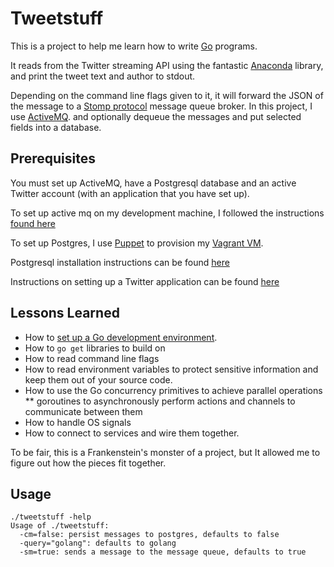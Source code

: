 # Tweetstuff

This is a project to help me learn how to write [Go](http://golang.org) programs.

It reads from the Twitter streaming API using the fantastic
[Anaconda](https://github.com/ChimeraCoder/anaconda) library, and print the
tweet text and author to stdout.

Depending on the command line flags given to it, it will forward the JSON of the
message to a [Stomp protocol](https://stomp.github.io/) message queue broker.
In this project, I use [ActiveMQ](http://activemq.apache.org/). and optionally
dequeue the messages and put selected fields into a database.

## Prerequisites

You must set up ActiveMQ, have a Postgresql database and an active Twitter
account (with an application that you have set up).

To set up active mq on my development machine, I followed the instructions
[found here](http://activemq.apache.org/getting-started.html)

To set up Postgres, I use [Puppet](http://puppetlabs.com/) to provision my
[Vagrant VM](https://www.vagrantup.com/).

Postgresql installation instructions can be found [here](https://www.vagrantup.com/)

Instructions on setting up a Twitter application can be found [here](https://dev.twitter.com/)

## Lessons Learned

* How to [set up a Go development environment](http://golang.org/).
* How to `go get` libraries to build on
* How to read command line flags
* How to read environment variables to protect sensitive information and keep
them out of your source code.
* How to use the Go concurrency primitives to achieve parallel operations
** goroutines to asynchronously perform actions and channels to communicate between them
* How to handle OS signals
* How to connect to services and wire them together.

To be fair, this is a Frankenstein's monster of a project, but It allowed me to
figure out how the pieces fit together.

## Usage

````
./tweetstuff -help
Usage of ./tweetstuff:
  -cm=false: persist messages to postgres, defaults to false
  -query="golang": defaults to golang
  -sm=true: sends a message to the message queue, defaults to true

````


